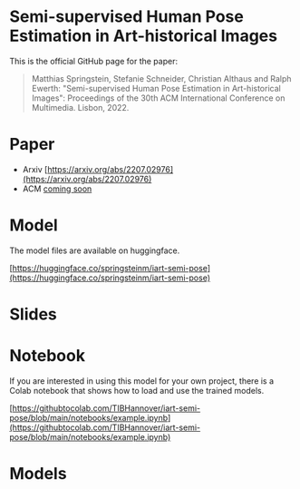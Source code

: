 # Semi-supervised Human Pose Estimation in Art-historical Images
This is the official GitHub page for the paper:

> Matthias Springstein, Stefanie Schneider, Christian Althaus and Ralph Ewerth: "Semi-supervised Human Pose Estimation in Art-historical Images": Proceedings of the 30th ACM International Conference on Multimedia. Lisbon, 2022.

# Paper 

- Arxiv [https://arxiv.org/abs/2207.02976](https://arxiv.org/abs/2207.02976)
- ACM [coming soon]()

# Model 

The model files are available on huggingface.

[https://huggingface.co/springsteinm/iart-semi-pose](https://huggingface.co/springsteinm/iart-semi-pose)

# Slides

# Notebook

If you are interested in using this model for your own project, there is a Colab notebook that shows how to load and use the trained models.

[https://githubtocolab.com/TIBHannover/iart-semi-pose/blob/main/notebooks/example.ipynb](https://githubtocolab.com/TIBHannover/iart-semi-pose/blob/main/notebooks/example.ipynb)

# Models
